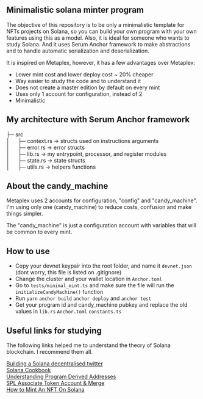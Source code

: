 ## Minimalistic solana minter program

The objective of this repository is to be only a minimalistic template for NFTs projects on Solana, so you can build your own program with your own features using this as a model. Also, it is ideal for someone who wants to study Solana. And it uses Serum Anchor framework to make abstractions and to handle automatic serialization and deserialization.

It is inspired on Metaplex, however, it has a few advantages over Metaplex:

- Lower mint cost and lower deploy cost ~ 20% cheaper
- Way easier to study the code and to understand it
- Does not create a master edition by default on every mint
- Uses only 1 account for configuration, instead of 2
- Minimalistic

## My architecture with Serum Anchor framework

├─ src <br />
│ &emsp; ├─ context.rs -> structs used on instructions arguments  <br />
│ &emsp; ├─ error.rs -> error structs  <br />
│ &emsp; ├─ lib.rs -> my entrypoint, processor, and register modules  <br />
│ &emsp; ├─ state.rs -> state structs  <br />
│ &emsp; ├─ utils.rs -> helpers functions  <br />

## About the candy_machine

Metaplex uses 2 accounts for configuration, "config" and "candy_machine". I'm using only one (candy_machine) to reduce costs, confusion and make things simpler.

The "candy_machine" is just a configuration account with variables that will be common to every mint.

## How to use
- Copy your devnet keypair into the root folder, and name it `devnet.json` (dont worry, this file is listed on .gitignore)
- Change the cluster and your wallet location in `Anchor.toml`
- Go to `tests/minimal_mint.ts` and make sure the file will run the `initializeCandyMachine()` function
- Run `yarn` `anchor build` `anchor deploy` and `anchor test`
- Get your program id and candy_machine pubkey and replace the old values in `lib.rs` `Anchor.toml` `constants.ts`

## Useful links for studying
The following links helped me to understand the theory of Solana blockchain. I recommend them all.

[Building a Solana decentralised twitter](https://lorisleiva.com/create-a-solana-dapp-from-scratch/what-are-we-building) <br />
[Solana Cookbook](https://solanacookbook.com/core-concepts/accounts.html#facts) <br />
[Understanding Program Derived Addresses](https://www.brianfriel.xyz/understanding-program-derived-addresses/) <br />
[SPL Associate Token Account & Merge](https://solongwallet.medium.com/spl-associate-token-account-merge-b134b8e01dc0) <br />
[How to Mint An NFT On Solana](https://www.quicknode.com/guides/web3-sdks/how-to-mint-an-nft-on-solana)
